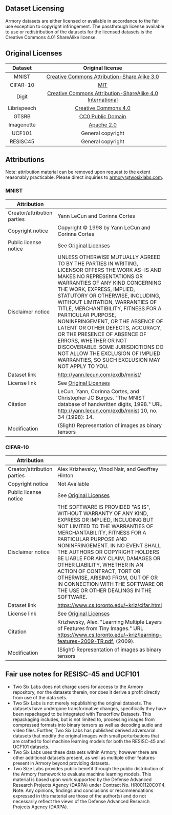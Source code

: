 ## Dataset Licensing

Armory datasets are either licensed or available in accordance to the fair use 
exception to copyright infringement. The passthrough license available to use 
or redistribution of the datasets for the licensed datasets is the Creative 
Commons 4.01 ShareAlike license.

## Original Licenses

| Dataset | Original license |
|:-:|:-:|
| MNIST | [Creative Commons Attribution-Share Alike 3.0](http://creativecommons.org/licenses/by-sa/3.0/) |  
| CIFAR-10 | [MIT](https://peltarion.com/knowledge-center/documentation/terms/dataset-licenses/cifar-10) |  
| Digit | [Creative Commons Attribution-ShareAlike 4.0 International](https://creativecommons.org/licenses/by-sa/4.0/) |  
| Librispeech | [Creative Commons 4.0](https://creativecommons.org/licenses/by/4.0/) |
| GTSRB | [CC0 Public Domain](https://creativecommons.org/publicdomain/zero/1.0/) |
| Imagenette | [Apache 2.0](https://github.com/fastai/imagenette/blob/master/LICENSE) |  
| UCF101 | General copyright |
| RESISC45 | General copyright |

## Attributions

Note: attribution material can be removed upon request to the extent reasonably 
practicable. Please direct inquiries to <armory@twosixlabs.com>.

### MNIST
|Attribution                   |              |  
|------------------------------|--------------|
| Creator/attribution parties  | Yann LeCun and Corinna Cortes |
| Copyright notice             | Copyright &copy; 1998 by Yann LeCun and Corinna Cortes |
| Public license notice        | See [Original Licenses](#original-licenses) |
| Disclaimer notice            | UNLESS OTHERWISE MUTUALLY AGREED TO BY THE PARTIES IN WRITING, LICENSOR OFFERS THE WORK AS-IS AND MAKES NO REPRESENTATIONS OR WARRANTIES OF ANY KIND CONCERNING THE WORK, EXPRESS, IMPLIED, STATUTORY OR OTHERWISE, INCLUDING, WITHOUT LIMITATION, WARRANTIES OF TITLE, MERCHANTIBILITY, FITNESS FOR A PARTICULAR PURPOSE, NONINFRINGEMENT, OR THE ABSENCE OF LATENT OR OTHER DEFECTS, ACCURACY, OR THE PRESENCE OF ABSENCE OF ERRORS, WHETHER OR NOT DISCOVERABLE. SOME JURISDICTIONS DO NOT ALLOW THE EXCLUSION OF IMPLIED WARRANTIES, SO SUCH EXCLUSION MAY NOT APPLY TO YOU. |
| Dataset link | http://yann.lecun.com/exdb/mnist/ |
| License link | See [Original Licenses](#original-licenses) |
| Citation | LeCun, Yann, Corinna Cortes, and Christopher JC Burges. "The MNIST database of handwritten digits, 1998." URL http://yann.lecun.com/exdb/mnist 10, no. 34 (1998): 14. |
| Modification | (Slight) Representation of images as binary tensors |

### CIFAR-10
|Attribution                   |              |  
|------------------------------|--------------|
| Creator/attribution parties  | Alex Krizhevsky, Vinod Nair, and Geoffrey Hinton |
| Copyright notice             | Not Available |
| Public license notice        | See [Original Licenses](#original-licenses) |
| Disclaimer notice            | THE SOFTWARE IS PROVIDED "AS IS", WITHOUT WARRANTY OF ANY KIND, EXPRESS OR IMPLIED, INCLUDING BUT NOT LIMITED TO THE WARRANTIES OF MERCHANTABILITY, FITNESS FOR A PARTICULAR PURPOSE AND NONINFRINGEMENT. IN NO EVENT SHALL THE AUTHORS OR COPYRIGHT HOLDERS BE LIABLE FOR ANY CLAIM, DAMAGES OR OTHER LIABILITY, WHETHER IN AN ACTION OF CONTRACT, TORT OR OTHERWISE, ARISING FROM, OUT OF OR IN CONNECTION WITH THE SOFTWARE OR THE USE OR OTHER DEALINGS IN THE SOFTWARE. |
| Dataset link | https://www.cs.toronto.edu/~kriz/cifar.html |
| License link | See [Original Licenses](#original-licenses) |
| Citation | Krizhevsky, Alex. "Learning Multiple Layers of Features from Tiny Images." URL https://www.cs.toronto.edu/~kriz/learning-features-2009-TR.pdf, (2009). |
| Modification | (Slight) Representation of images as binary tensors |

## Fair use notes for RESISC-45 and UCF101
* Two Six Labs does not charge users for access to the Armory repository, 
nor the datasets therein, nor does it derive a profit directly from use of the 
data sets.
* Two Six Labs is not merely republishing the original datasets. The 
datasets have undergone transformative changes, specifically they have been 
repackaged to be integrated with Tensorflow Datasets. This repackaging 
includes, but is not limited to, processing images from compressed formats into 
binary tensors as well as decoding audio and video files. Further, Two Six Labs 
has published derived adversarial datasets that modify the original images with 
small perturbations that are crafted to fool machine learning models for both 
the RESISC-45 and UCF101 datasets.
* Two Six Labs uses these data sets within Armory, however there are 
other additional datasets present, as well as multiple other features present 
in Armory beyond providing datasets.
* Two Size Labs provides public benefit through the public distribution 
of the Armory framework to evaluate machine learning models. This material is 
based upon work supported by the Defense Advanced Research Projects Agency 
(DARPA) under Contract No. HR001120C0114. Note: Any opinions, findings and 
conclusions or recommendations expressed in this material are those of the 
author(s) and do not necessarily reflect the views of the Defense Advanced 
Research Projects Agency (DARPA).